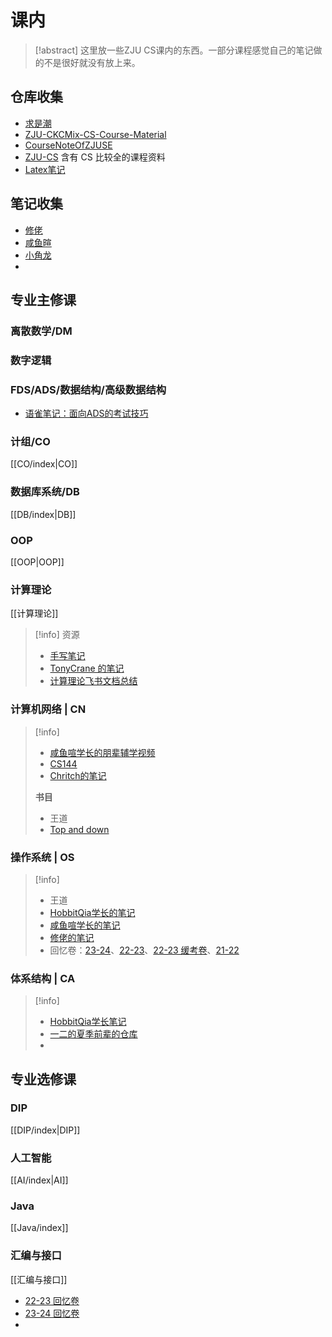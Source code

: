 # 课内

>[!abstract] 这里放一些ZJU CS课内的东西。一部分课程感觉自己的笔记做的不是很好就没有放上来。
>

## 仓库收集
- [求是潮](https://github.com/QSCTech/zju-icicles)
- [ZJU-CKCMix-CS-Course-Material](https://github.com/zyxNova/ZJU-CKCMix-CS-Course-Material/tree/master)
- [CourseNoteOfZJUSE](https://github.com/Zhang-Each/CourseNoteOfZJUSE)
- [ZJU-CS](https://github.com/2811668688/ZJU-CS) 含有 CS 比较全的课程资料
- [Latex笔记](https://github.com/Tian42chen/Transcription-Malfunctioned)
## 笔记收集
- [修佬](https://note.isshikih.top/)
- [咸鱼暄](https://xuan-insr.github.io/)
- [小角龙](https://zhang-each.github.io/My-CS-Notebook/)
- 
## 专业主修课
### 离散数学/DM
### 数字逻辑
### FDS/ADS/数据结构/高级数据结构
- [语雀笔记：面向ADS的考试技巧](https://www.yuque.com/xianyuxuan/coding/ads_exam_1#h2u2K)
### 计组/CO
[[CO/index|CO]]
### 数据库系统/DB
[[DB/index|DB]]
### OOP
[[OOP|OOP]]
### 计算理论
[[计算理论]]
> [!info] 资源
> - [手写笔记](https://github.com/zyxNova/ZJU-CKCMix-CS-Course-Material/tree/master/ToC%E8%AE%A1%E7%AE%97%E7%90%86%E8%AE%BA/Notes)
> - [TonyCrane 的笔记](https://note.tonycrane.cc/cs/tcs/toc/)
> - [计算理论飞书文档总结](https://q0ou1mt3el.feishu.cn/docs/doccnXeTszV6jVp4FjuD5dVY5Sc)

### 计算机网络 | CN

> [!info]
> - [咸鱼喧学长的朋辈辅学视频](https://www.bilibili.com/video/BV1Xr4y1r7gM/)
> - [CS144](https://cs144.github.io/)
> - [Chritch的笔记](https://obsidian.zerokei.top/Hub/Computer%20Networking/)
> 
> **书目**
> - 王道
> - [Top and down](https://github.com/ece-cohort/Computer-Networking-A-Top-Down-Approach-7th-Edition)

### 操作系统 | OS
> [!info]
> - 王道
> - [HobbitQia学长的笔记](https://note.hobbitqia.cc/OS/)
>- [咸鱼喧学长的笔记](https://xuan-insr.github.io/%E6%A0%B8%E5%BF%83%E7%9F%A5%E8%AF%86/os/I_overview/1_intro/)
>- [修佬的笔记](https://note.isshikih.top/cour_note/D3QD_OperatingSystem/)
>- 回忆卷：[23-24](https://www.cc98.org/topic/5797608)、[22-23](https://www.cc98.org/topic/5507220)、[22-23 缓考卷](https://www.cc98.org/topic/5532578)、[21-22](https://www.cc98.org/topic/5236920) 

### 体系结构 | CA
>[!info] 
>- [HobbitQia学长笔记](https://note.hobbitqia.cc/CA/)
>- [一二的夏季前辈的仓库](https://github.com/2811668688/ZJU-CS/tree/main/%E8%AE%A1%E7%AE%97%E6%9C%BA%E4%BD%93%E7%B3%BB%E7%BB%93%E6%9E%84)
>- 
## 专业选修课
### DIP
[[DIP/index|DIP]]
### 人工智能
[[AI/index|AI]]
### Java
[[Java/index]]
### 汇编与接口
[[汇编与接口]]

- [22-23 回忆卷](https://www.cc98.org/topic/5510882)
- [23-24 回忆卷](https://www.cc98.org/topic/5804583)
- 